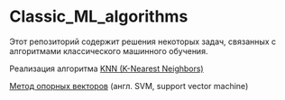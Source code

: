 # Classic_ML_algorithms

Этот репозиторий содержит решения некоторых задач, связанных с алгоритмами классического машинного обучения.

Реализация алгоритма [KNN (K-Nearest Neighbors)](KNN.ipynb)

[Метод опорных векторов](SVM.ipynb) (англ. SVM, support vector machine) 
